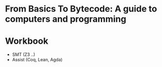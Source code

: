 # From Basics To Bytecode: A guide to computers and programming
# Workbook

- SMT (Z3 ..)
- Assist (Coq, Lean, Agda)
